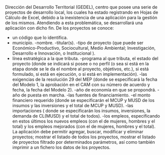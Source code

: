 Dirección del Desarrollo Territorial (GEDEL), centro que posee una serie de proyectos de desarrollo local, los cuales ha estado registrando en Hojas de Cálculo de Excel, debido a la inexistencia de una aplicación para la gestión de los mismos. Atendiendo a esta problemática, se desarrollará una aplicación con dicho fin. De los proyectos se conoce:
- un código que lo identifica.
- municipio. 
-nombre. 
-titular(s). 
-tipo de proyecto (que puede ser Económico-Productivo, Sociocultural, Medio Ambiental; Investigación, Desarrollo e Innovación, o Institucional ).
- línea estratégica a la que tributa.
-programa al que tributa, el estado del proyecto (donde se indicará si posee o no perfil (o sea si está en la etapa donde se le da el nombre al proyecto, objetivos, etc.), si está formulado, si está en ejecución, o si está en implementación). 
-las exigencias de la resolución 29 del MEP (donde se especificará la fecha del Modelo 1, la aprobación en el CAM con su número de acuerdo y fecha, la fecha del Modelo 2).
-año de economía en que se propondrá.
-año de puesta en marcha. 
-las fuentes de financiamiento. 
-el monto financiero requerido (donde se especificarán el MCUP y MUSD de los insumos y las inversiones y el total de MCUP y MUSD).
-las importaciones ( donde se especificarán los insumos, inversiones, la demanda de CL(MUSD) y el total de todos).
-los empleos, especificando en estos últimos los nuevos empleos (con el de mujeres, hombres y el total) y los empleos mejorados (con el de mujeres, hombres y el total).
La aplicación debe permitir agregar, buscar, modificar y eliminar proyectos; mostrar el listado de todos los proyectos, mostrar el listado de proyectos filtrado por determinados parámetros, así como también imprimir a un fichero los datos de los proyectos.

